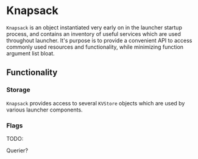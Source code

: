 # Knapsack

`Knapsack` is an object instantiated very early on in the launcher startup process, and contains an inventory of useful services which are used throughout launcher. It's purpose is to provide a convenient API to access commonly used resources and functionality, while minimizing function argument list bloat.

## Functionality

### Storage

`Knapsack` provides access to several `KVStore` objects which are used by various launcher components.



### Flags




TODO:

Querier?